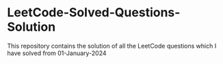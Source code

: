 # LeetCode-Solved-Questions-Solution
This repository contains the solution of all the LeetCode questions which I have solved from 01-January-2024
